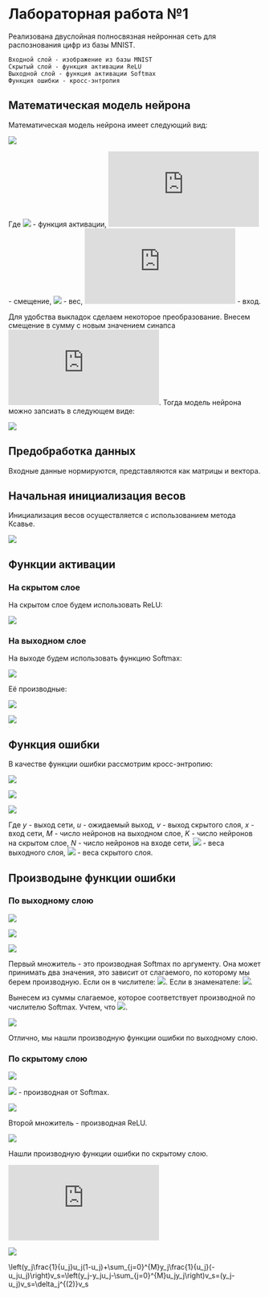 # Лабораторная работа №1
Реализована двуслойная полносвязная нейронная сеть
для распознования цифр из базы MNIST.    

    Входной слой - изображение из базы MNIST
    Скрытый слой - функция активации ReLU
    Выходной слой - функция активации Softmax
    Функция ошибки - кросс-энтропия
    
## Математическая модель нейрона
Математическая модель нейрона имеет следующий вид:

![](https://latex.codecogs.com/svg.latex?u_k=b_k&plus;\sum\limits_{j=1}^nw_{k,j}x_j\qquad&space;y_k=\phi(u_k))

Где ![](https://latex.codecogs.com/svg.latex?\phi) - функция активации, ![](https://latex.codecogs.com/svg.latex?b_k) - 
смещение, ![](https://latex.codecogs.com/svg.latex?w_{k,j}) - вес, ![](https://latex.codecogs.com/svg.latex?x) - вход.

Для удобства выкладок сделаем некоторое преобразование. Внесем смещение в сумму с новым значением синапса ![](https://latex.codecogs.com/svg.latex?x_0=1).
Тогда модель нейрона можно запсиать в следующем виде:

![](https://latex.codecogs.com/svg.latex?u_k=\sum\limits_{j=0}^nw_{k,j}x_j\qquad&space;y_k=\phi(u_k))

## Предобработка данных
Входные данные нормируются, представляются как матрицы и вектора.

## Начальная инициализация весов
Инициализация весов осуществляется с использованием метода Ксавье.

![](https://latex.codecogs.com/svg.latex?W=\sigma*N(0,1)\qquad&space;\sigma=\frac{2}{\sqrt{size_{input}+size_{output}}})

## Функции активации
### На скрытом слое
На скрытом слое будем использовать ReLU:

![](https://latex.codecogs.com/svg.latex?\phi^{(1)}(u)=max(0,u))

### На выходном слое
На выходе будем использовать функцию Softmax:

![](https://latex.codecogs.com/svg.latex?\phi^{(2)}(u_j)=\frac{e^{u_j}}{\sum\limits_{i=0}^ne^{u_i}})

Её производные:

![](https://latex.codecogs.com/svg.latex?\frac{\partial\phi^{(2)}(u_j)}{\partial{u_j}}=\phi^{(2)}(u_j)(1-\phi^{(2)}(u_j)))

![](https://latex.codecogs.com/svg.latex?\frac{\partial\phi^{(2)}(u_j)}{\partial{u_i}}=-\phi^{(2)}(u_j)\phi^{(2)}(u_i))

## Функция ошибки
В качестве функции ошибки рассмотрим кросс-энтропию:

![](https://latex.codecogs.com/svg.latex?E(w)=\sum\limits_{j=1}^My_j\ln{u_j})

![](https://latex.codecogs.com/svg.latex?u_j&space;=&space;\phi^{(2)}\left&space;(\sum_{s=0}^{K}w_{j,s}^{(2)}v_s&space;\right&space;))

![](https://latex.codecogs.com/svg.latex?v_s&space;=&space;\phi^{(1)}\left&space;(\sum_{i=0}^{N}w_{s,i}^{(1)}x_i&space;\right&space;))

Где *y* - выход сети, *u* - ожидаемый выход, *v* - выход скрытого слоя, *x* - вход сети, *M* - число нейронов на выходном слое,
*K* - число нейронов на скрытом слое, *N* - число нейронов на входе сети, ![](https://latex.codecogs.com/svg.latex?\inline&space;w_{j,s}^{(2)}) -
 веса выходного слоя, ![](https://latex.codecogs.com/svg.latex?\inline&space;w_{s,i}^{(1)}) -
 веса скрытого слоя.

## Производыне функции ошибки
### По выходному слою
 
![](https://latex.codecogs.com/svg.latex?\frac{\partial&space;E(w)}{\partial&space;w_{j,s}^{(2)}}=\sum\limits_{j=0}^M&space;y_j&space;\frac{\partial&space;\ln&space;u_j}{\partial{w_{j,s}^{(2)}}}&space;=&space;\sum\limits_{j=0}^M&space;y_j&space;\frac{\partial&space;\ln&space;u_j}{\partial{u_j}}&space;\frac{\partial&space;u_j}{\partial&space;w_{j,s}^{(2)}}=...)

![](https://latex.codecogs.com/svg.latex?\frac{\partial&space;\ln&space;u_j}{\partial&space;u_j}&space;=&space;\frac{1}{u_j})

![](https://latex.codecogs.com/svg.latex?\frac{\partial&space;u_j}{\partial&space;w_{j,s}^{(2)}}&space;=&space;\frac{\partial&space;u_j(\sum_{s=0}^{K}w_{j,s}^{(2)}v_s)}{\partial&space;\sum_{s=0}^{K}w_{j,s}^{(2)}v_s}&space;\frac{\partial&space;\sum_{s=0}^{K}w_{j,s}^{(2)}v_s}{\partial&space;w_{j,s}^{(2)}}&space;=&space;\frac{\partial&space;u_j(\sum_{s=0}^{K}w_{j,s}^{(2)}v_s)}{\partial&space;\sum_{s=0}^{K}w_{j,s}^{(2)}v_s}&space;v_s)

Первый множитель - это производная Softmax по аргументу. Она может принимать два значения, это зависит от слагаемого,
по которому мы берем производную. Если он в числителе: ![](https://latex.codecogs.com/svg.latex?\inline&space;\frac{\partial\phi^{(2)}(u_j)}{\partial{u_j}}=\phi^{(2)}(u_j)(1-\phi^{(2)}(u_j))).
Если в знаменателе: ![](https://latex.codecogs.com/svg.latex?\inline&space;\frac{\partial\phi^{(2)}(u_j)}{\partial{u_i}}=-\phi^{(2)}(u_j)\phi^{(2)}(u_i)).

Вынесем из суммы слагаемое, которое соответствует производной по числителю Softmax. Учтем, что ![](https://latex.codecogs.com/svg.latex?\inline&space;\sum_{j=0}^{M}y_j=1).

![](https://latex.codecogs.com/svg.latex?\left(y_j\frac{1}{u_j}u_j(1-u_j)&plus;\sum_{j=0}^{M}y_j\frac{1}{u_j}(-u_ju_j)\right)v_s=\left(y_j-y_ju_j-\sum_{j=0}^{M}u_jy_j\right)v_s=(y_j-u_j)v_s=\delta_j^{(2)}v_s)

Отлично, мы нашли производную функции ошибки по выходному слою.

### По скрытому слою

![](https://latex.codecogs.com/svg.latex?\frac{\partial&space;E(w)}{\partial&space;w_{s,i}^{(1)}}=\sum\limits_{j=0}^M&space;y_j&space;\frac{\partial&space;\ln&space;u_j}{\partial&space;w_{s,i}^{(1)}}&space;=&space;\sum\limits_{j=0}^M&space;y_j&space;\frac{\partial&space;\ln&space;u_j}{\partial&space;u_j}&space;\frac{\partial&space;u_j}{\partial&space;w_{s,i}^{(1)}}&space;=&space;\sum\limits_{j=0}^M&space;\frac{y_j&space;}{u_j}&space;\frac{\partial&space;u_j(\sum_{s=0}^{K}w_{j,s}^{(2)}v_s)}{\partial&space;\sum_{s=0}^{K}w_{j,s}^{(2)}v_s}&space;\frac{\partial&space;\sum_{s=0}^{K}w_{j,s}^{(2)}v_s}{\partial&space;w_{s,i}^{(1)}}=...)

![](https://latex.codecogs.com/svg.latex?\inline&space;\frac{\partial&space;u_j(\sum_{s=0}^{K}w_{j,s}^{(2)}v_s)}{\partial&space;\sum_{s=0}^{K}w_{j,s}^{(2)}v_s}) -
производная от Softmax.

![](https://latex.codecogs.com/svg.latex?\frac{\partial&space;\sum_{s=0}^{K}w_{j,s}^{(2)}v_s}{\partial&space;w_{s,i}^{(1)}}&space;=&space;w_{j,s}^{(2)}&space;\frac{\partial&space;\phi^{(1)}\left&space;(&space;\sum_{s=0}^{N}w_{s,i}^{(1)}x_i&space;\right&space;)}{\partial&space;\sum_{s=0}^{N}w_{s,i}^{(1)}x_i}&space;\frac{\partial&space;\phi^{(1)}\left&space;(&space;\sum_{s=0}^{N}w_{s,i}^{(1)}x_i&space;\right&space;)}{\partial&space;w_{s,i}^{(1)}}&space;=&space;w_{j,s}^{(2)}&space;\frac{\partial&space;\phi^{(1)}\left&space;(&space;\sum_{s=0}^{N}w_{s,i}^{(1)}x_i&space;\right&space;)}{\partial&space;\sum_{s=0}^{N}w_{s,i}^{(1)}x_i}&space;x_i)

Второй множитель - производная ReLU.

![](https://latex.codecogs.com/svg.latex?...&space;=&space;(y_j&space;\frac{1}{u_j}&space;u_j&space;(1-u_j)&space;w_{j,s}^{(2)}&space;x_i&space;-&space;\sum_{j=0}^{M}y_j&space;\frac{1}{u_j}&space;u_j&space;u_j&space;w_{j,s}^{(2)}&space;x_i)\dot{\phi^{(1)}}\left&space;(&space;\sum_{i=0}^{N}w_{s,i}^{(1)}x_i&space;\right&space;)=&space;(y_j&space;w_{j,s}^{(2)}&space;x_i&space;-&space;y_j&space;w_{j,s}^{(2)}&space;x_i&space;u_j&space;-&space;\sum_{j=0}^{M}y_j&space;u_j&space;w_{j,s}^{(2)}&space;x_i)&space;\dot{\phi^{(1)}}\left&space;(&space;\sum_{i=0}^{N}w_{s,i}^{(1)}x_i&space;\right&space;)&space;=&space;(y_j&space;w_{j,s}^{(2)}&space;x_i&space;-&space;u_j&space;w_{j,s}^{(2)}&space;x_i)&space;\dot{\phi^{(1)}}\left&space;(&space;\sum_{i=0}^{N}w_{s,i}^{(1)}x_i&space;\right&space;)=&space;(y_j-u_j)w_{j,s}^{(2)}x_i\dot{\phi^{(1)}}\left&space;(&space;\sum_{i=0}^{N}w_{s,i}^{(1)}x_i&space;\right&space;)=\delta_s^{(1)}w_{j,s}^{(2)}x_i\dot{\phi^{(1)}}\left&space;(&space;\sum_{i=0}^{N}w_{s,i}^{(1)}x_i&space;\right&space;))

Нашли производную функции ошибки по скрытому слою.


![](https://latex.codecogs.com/svg.latex?2)

![](https://latex.codecogs.com/svg.latex?\sqrt{2})

\left(y_j\frac{1}{u_j}u_j(1-u_j)+\sum_{j=0}^{M}y_j\frac{1}{u_j}(-u_ju_j)\right)v_s=\left(y_j-y_ju_j-\sum_{j=0}^{M}u_jy_j\right)v_s=(y_j-u_j)v_s=\delta_j^{(2)}v_s
